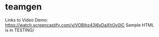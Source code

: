 # teamgen
Links to Video Demo: https://watch.screencastify.com/v/VOBjhz43j6xDaXhOv0lC
Sample HTML is in TESTING/

